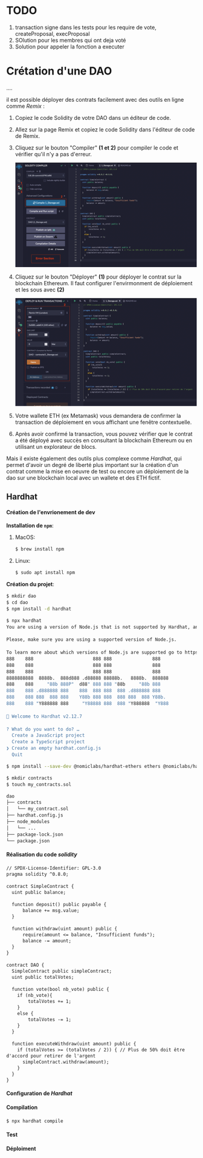 
# TODO

1. transaction signe dans les tests pour les require de vote, createProposal, execProposal
2. SOlution pour les membres qui ont deja voté
3. Solution pour appeler la fonction a executer

# Crétation d'une DAO

....

il est possible déployer des contrats facilement avec des outils en ligne comme _Remix_ :

1. Copiez le code Solidity de votre DAO dans un éditeur de code.

2. Allez sur la page Remix et copiez le code Solidity dans l'éditeur de code de Remix.

3. Cliquez sur le bouton "Compiler" __(1 et 2)__ pour compiler le code et vérifier qu'il n'y a pas d'erreur.

   ![](./.img/remix1.png)

4. Cliquez sur le bouton "Déployer" __(1)__ pour déployer le contrat sur la blockchain Ethereum. Il faut configurer l'envirmonment de déploiement et les sous avec __(2)__

   ![](./.img/remix2.png)

5. Votre wallete ETH (ex Metamask) vous demandera de confirmer la transaction de déploiement en vous affichant une fenêtre contextuelle.

6. Après avoir confirmé la transaction, vous pouvez vérifier que le contrat a été déployé avec succès en consultant la blockchain Ethereum ou en utilisant un explorateur de blocs.



Mais il existe également des outils plus complexe comme _Hardhat_, qui permet d'avoir un degré de liberté plus important sur la création d'un contrat comme la mise en oeuvre de test ou encore un déploiement de la dao sur une blockchain local avec un wallete et des ETH fictif.



## Hardhat

#### Création de l'envrionement de dev 

__Installation de `npm`__:

1. MacOS:

   ```bash
   $ brew install npm
   ```

2. Linux:

   ```bash
   $ sudo apt install npm
   ```

   

__Création du projet__:

```bash
$ mkdir dao 
$ cd dao
$ npm install -d hardhat
```

```bash
$ npx hardhat
You are using a version of Node.js that is not supported by Hardhat, and it may work incorrectly, or not work at all.

Please, make sure you are using a supported version of Node.js.

To learn more about which versions of Node.js are supported go to https://hardhat.org/nodejs-versions
888    888                      888 888               888
888    888                      888 888               888
888    888                      888 888               888
8888888888  8888b.  888d888 .d88888 88888b.   8888b.  888888
888    888     "88b 888P"  d88" 888 888 "88b     "88b 888
888    888 .d888888 888    888  888 888  888 .d888888 888
888    888 888  888 888    Y88b 888 888  888 888  888 Y88b.
888    888 "Y888888 888     "Y88888 888  888 "Y888888  "Y888

👷 Welcome to Hardhat v2.12.7 

? What do you want to do? …
  Create a JavaScript project
  Create a TypeScript project
❯ Create an empty hardhat.config.js
  Quit
```

```bash
$ npm install --save-dev @nomiclabs/hardhat-ethers ethers @nomiclabs/hardhat-waffle ethereum-waffle chai
```

```bash
$ mkdir contracts
$ touch my_contracts.sol
```

```bash
dao
├── contracts
│   └── my_contract.sol
├── hardhat.config.js
├── node_modules
│   └── ...
├── package-lock.json
└── package.json
```



#### Réalisation du code _solidity_

```solidity
// SPDX-License-Identifier: GPL-3.0
pragma solidity ^0.8.0;

contract SimpleContract {
  uint public balance;

  function deposit() public payable {
      balance += msg.value;
  }

  function withdraw(uint amount) public {
      require(amount <= balance, "Insufficient funds");
      balance -= amount;
  }
}

contract DAO {
  SimpleContract public simpleContract;
  uint public totalVotes;

  function vote(bool nb_vote) public {
    if (nb_vote){
        totalVotes += 1;
    }
    else {
        totalVotes -= 1;
    }
  }

  function executeWithdraw(uint amount) public {
    if (totalVotes >= (totalVotes / 2)) { // Plus de 50% doit être d'accord pour retirer de l'argent
      simpleContract.withdraw(amount);
    }
  }
}
```





#### Configuration de _Hardhat_







#### Compilation 

```bash
$ npx hardhat compile 
```





#### Test 



#### Déploiment